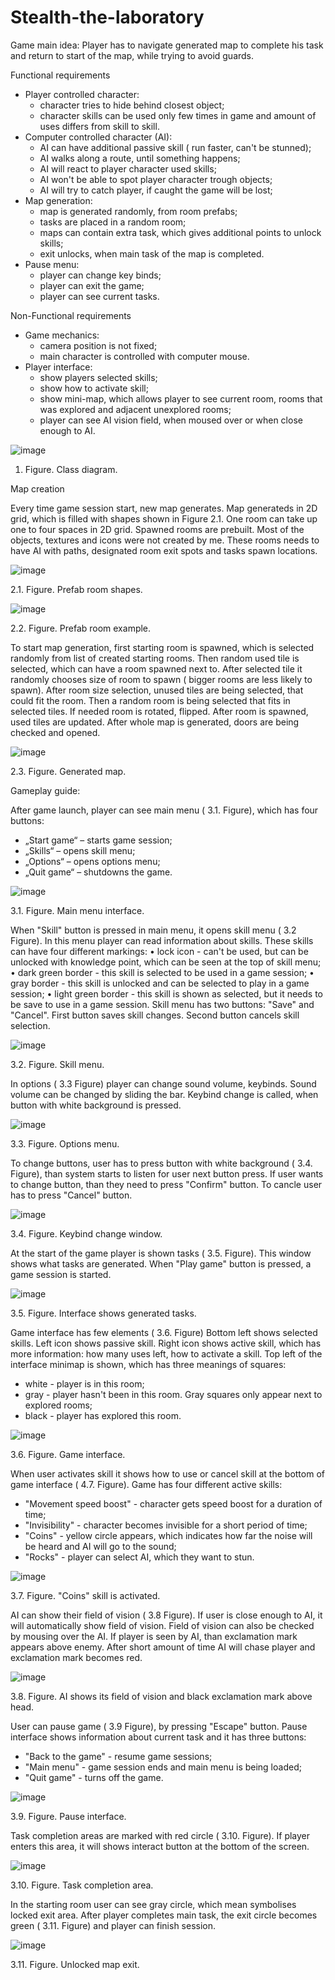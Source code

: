 # Stealth-the-laboratory

Game main idea:
Player has to navigate generated map to complete his task and return to start of the map, while trying to avoid guards.

Functional requirements
 + Player controlled character:
   + character tries to hide behind closest object;
   + character skills can be used only few times in game and amount of uses differs from skill to skill.
 + Computer controlled character (AI):
   + AI can have additional passive skill ( run faster, can't be stunned);
   + AI walks along a route, until something happens;
   + AI will react to player character used skills;
   + AI won't be able to spot player character trough objects;
   + AI will try to catch player, if caught the game will be lost;
 + Map generation:
   + map is generated randomly, from room prefabs;
   + tasks are placed in a random room;
   + maps can contain extra task, which gives additional points to unlock skills;
   + exit unlocks, when main task of the map is completed.
 + Pause menu:
   + player can change key binds;
   + player can exit the game;
   + player can see current tasks.

Non-Functional requirements
 + Game mechanics:
   + camera position is not fixed; 
   + main character is controlled with computer mouse.
 + Player interface:
   + show players selected skills;
   + show how to activate skill;
   + show mini-map, which allows player to see current room, rooms that was explored and adjacent unexplored rooms;
   + player can see AI vision field, when moused over or when close enough to AI.

![image](https://user-images.githubusercontent.com/72353599/210767648-50ef2bd6-ef1c-4c3b-82f6-1a81c425b468.png)
                   
1. Figure. Class diagram.

Map creation

Every time game session start, new map generates. Map generateds in 2D grid, which is filled with shapes shown in Figure 2.1. One room can take up one to four spaces in 2D grid. Spawned rooms are prebuilt. Most of the objects, textures and icons were not created by me. These rooms needs to have AI with paths, designated room exit spots and tasks spawn locations.

![image](https://user-images.githubusercontent.com/72353599/210769423-61421be4-0d11-4795-b64f-51c0d6006542.png)

  2.1. Figure. Prefab room shapes.

![image](https://user-images.githubusercontent.com/72353599/210769488-1254062e-65d7-45e4-8919-4b250df46bad.png)

  2.2. Figure. Prefab room example.

To start map generation, first starting room is spawned, which is selected randomly from list of created starting rooms. Then random used tile is selected, which can have a room spawned next to. After selected tile it randomly chooses size of room to spawn ( bigger rooms are less likely to spawn). After room size selection, unused tiles are being selected, that could fit the room. Then a random room is being selected that fits in selected tiles. If needed room is rotated, flipped. After room is spawned, used tiles are updated. After whole map is generated, doors are being checked and opened.

![image](https://user-images.githubusercontent.com/72353599/210771904-97206fe3-4638-4011-ba6a-597bfa0a3354.png)

  2.3. Figure. Generated map.

Gameplay guide: 

After game launch, player can see main menu ( 3.1. Figure), which has four buttons:
+	„Start game“ – starts game session;
+	„Skills“ – opens skill menu;
+	„Options“ – opens options menu;
+	„Quit game“ – shutdowns the game.


![image](https://user-images.githubusercontent.com/72353599/210771635-170952eb-21d8-4d61-b552-b75c20dd956c.png)

3.1. Figure. Main menu interface.

When "Skill" button is pressed in main menu, it opens skill menu ( 3.2 Figure). In this menu player can read information about skills. These skills can have four different markings:
•	lock icon - can't be used, but can be unlocked with knowledge point, which can be seen at the top of skill menu;
•	dark green border - this skill is selected to be used in a game session;
•	gray border - this skill is unlocked and can be selected to play in a game session;
•	light green border - this skill is shown as selected, but it needs to be save to use in a game session.
Skill menu has two buttons: "Save" and "Cancel". First button saves skill changes. Second button cancels skill selection.

![image](https://user-images.githubusercontent.com/72353599/210771663-31f8635d-80bf-444b-af11-d1c0f9d45e49.png)

3.2. Figure. Skill menu.

In options ( 3.3 Figure) player can change sound volume, keybinds. Sound volume can be changed by sliding the bar. Keybind change is called, when button with white background is pressed.

![image](https://user-images.githubusercontent.com/72353599/210771675-db6ba4a4-8f40-47f2-8601-e57036a36606.png)

3.3. Figure. Options menu.

To change buttons, user has to press button with white background ( 3.4. Figure), than system starts to listen for user next button press. If user wants to change button, than they need to press "Confirm" button. To cancle user has to press "Cancel" button.

![image](https://user-images.githubusercontent.com/72353599/210771692-5811952d-957f-4ac5-8b85-0b0a9c0fc309.png)

3.4. Figure. Keybind change window.

At the start of the game player is shown tasks ( 3.5. Figure). This window shows what tasks are generated. When "Play game" button is pressed, a game session is started.

![image](https://user-images.githubusercontent.com/72353599/210771701-8dfaf2a1-9017-4d67-8510-245ff76e92d0.png)

3.5. Figure. Interface shows generated tasks.

Game interface has few elements ( 3.6. Figure) Bottom left shows selected skills. Left icon shows passive skill. Right icon shows active skill, which has more information: how many uses left, how to activate a skill. Top left of the interface minimap is shown, which has three meanings of squares:
 + white - player is in this room;
 + gray - player hasn't been in this room. Gray squares only appear next to explored rooms;
 + black - player has explored this room.

![image](https://user-images.githubusercontent.com/72353599/210771718-c7e6ea55-753b-43cc-ae9d-f9de1b40498f.png)

3.6. Figure. Game interface.

When user activates skill it shows how to use or cancel skill at the bottom of game interface ( 4.7. Figure). Game has four different active skills:
+ "Movement speed boost" - character gets speed boost for a duration of time;
+ "Invisibility" - character becomes invisible for a short period of time;
+ "Coins" - yellow circle appears, which indicates how far the noise will be heard and AI will go to the sound;
+ "Rocks" - player can select AI, which they want to stun.

![image](https://user-images.githubusercontent.com/72353599/210771725-ee579718-1bb7-459e-8fcb-cfc8c57ad2c3.png)

3.7. Figure. "Coins" skill is activated.

AI can show their field of vision ( 3.8 Figure). If user is close enough to AI, it will automatically show field of vision. Field of vision can also be checked by mousing over the AI. If player is seen by AI, than exclamation mark appears above enemy. After short amount of time AI will chase player and exclamation mark becomes red.

![image](https://user-images.githubusercontent.com/72353599/210771738-dc0b72ed-6128-4134-9d16-0aab09a6d15a.png)

3.8. Figure. AI shows its field of vision and black exclamation mark above head.

User can pause game ( 3.9 Figure), by pressing "Escape" button. Pause interface shows information about current task and it has three buttons:
+ "Back to the game" - resume game sessions;
+ "Main menu" - game session ends and main menu is being loaded;
+ "Quit game" - turns off the game.

![image](https://user-images.githubusercontent.com/72353599/210771750-f1ce84b4-6b69-4408-9d6a-5ef9e04e2f59.png)

3.9. Figure. Pause interface.

Task completion areas are marked with red circle ( 3.10. Figure). If player enters this area, it will shows interact button at the bottom of the screen.

![image](https://user-images.githubusercontent.com/72353599/210771768-887353bf-4a2c-4729-a761-d47324f06964.png)

3.10. Figure. Task completion area.


In the starting room user can see gray circle, which mean symbolises locked exit area. After player completes main task, the exit circle becomes green ( 3.11. Figure) and player can finish session.

![image](https://user-images.githubusercontent.com/72353599/210771780-918d028b-2ba7-4395-aa11-38abebc23208.png)

3.11. Figure. Unlocked map exit.
